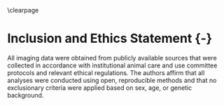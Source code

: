 
\clearpage

# Inclusion and Ethics Statement {-}

All imaging data were obtained from publicly available sources that were
collected in accordance with institutional animal care and use committee
protocols and relevant ethical regulations. The authors affirm that all analyses
were conducted using open, reproducible methods and that no exclusionary
criteria were applied based on sex, age, or genetic background.